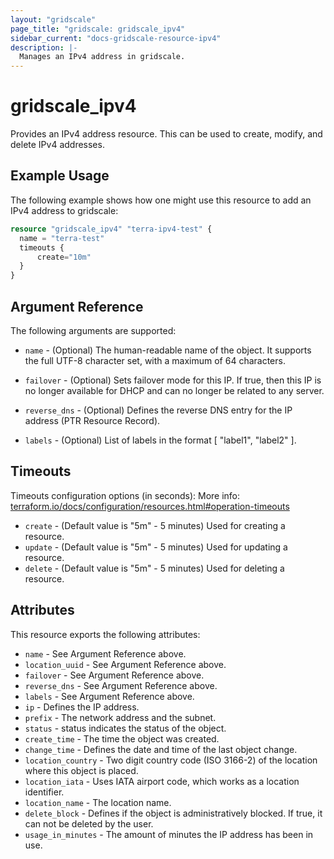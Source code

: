 ```yaml
---
layout: "gridscale"
page_title: "gridscale: gridscale_ipv4"
sidebar_current: "docs-gridscale-resource-ipv4"
description: |-
  Manages an IPv4 address in gridscale.
---
```


# gridscale_ipv4

Provides an IPv4 address resource. This can be used to create, modify, and delete IPv4 addresses.

## Example Usage

The following example shows how one might use this resource to add an IPv4 address to gridscale:

```terraform
resource "gridscale_ipv4" "terra-ipv4-test" {
  name = "terra-test"
  timeouts {
      create="10m"
  }
}
```

## Argument Reference

The following arguments are supported:

* `name` - (Optional) The human-readable name of the object. It supports the full UTF-8 character set, with a maximum of 64 characters.

* `failover` - (Optional) Sets failover mode for this IP. If true, then this IP is no longer available for DHCP and can no longer be related to any server.

* `reverse_dns` - (Optional) Defines the reverse DNS entry for the IP address (PTR Resource Record).

* `labels` - (Optional) List of labels in the format [ "label1", "label2" ].

## Timeouts

Timeouts configuration options (in seconds):
More info: [terraform.io/docs/configuration/resources.html#operation-timeouts](https://www.terraform.io/docs/configuration/resources.html#operation-timeouts)

* `create` - (Default value is "5m" - 5 minutes) Used for creating a resource.
* `update` - (Default value is "5m" - 5 minutes) Used for updating a resource.
* `delete` - (Default value is "5m" - 5 minutes) Used for deleting a resource.

## Attributes

This resource exports the following attributes:

* `name` - See Argument Reference above.
* `location_uuid` - See Argument Reference above.
* `failover` - See Argument Reference above.
* `reverse_dns` - See Argument Reference above.
* `labels` - See Argument Reference above.
* `ip` - Defines the IP address.
* `prefix` - The network address and the subnet.
* `status` - status indicates the status of the object.
* `create_time` - The time the object was created.
* `change_time` - Defines the date and time of the last object change.
* `location_country` - Two digit country code (ISO 3166-2) of the location where this object is placed.
* `location_iata` - Uses IATA airport code, which works as a location identifier.
* `location_name` - The location name.
* `delete_block` - Defines if the object is administratively blocked. If true, it can not be deleted by the user.
* `usage_in_minutes` - The amount of minutes the IP address has been in use.
